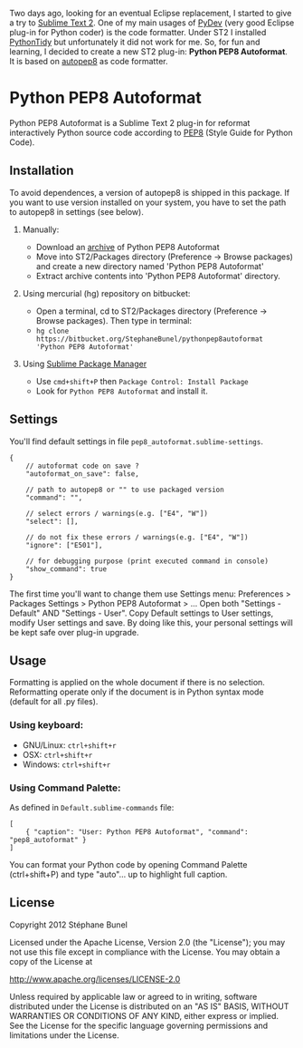 Two days ago, looking for an eventual Eclipse replacement, I started to give a try to
[Sublime Text 2](http://www.sublimetext.com/).
One of my main usages of [PyDev](http://pydev.org/) (very good Eclipse plug-in for Python coder) is the code formatter.
Under ST2 I installed [PythonTidy](https://github.com/witsch/SublimePythonTidy) but unfortunately
it did not work for me.
So, for fun and learning, I decided to create a new ST2 plug-in: **Python PEP8 Autoformat**.
It is based on [autopep8](https://github.com/hhatto/autopep8) as code formatter.

# Python PEP8 Autoformat

Python PEP8 Autoformat is a Sublime Text 2 plug-in for reformat interactively Python source code according
to [PEP8](http://www.python.org/dev/peps/pep-0008/) (Style Guide for Python Code). 

## Installation

To avoid dependences, a version of autopep8 is shipped in this package. If you want to use version installed
on your system, you have to set the path to autopep8 in settings (see below).

1. Manually:
    + Download an [archive](https://bitbucket.org/StephaneBunel/pythonpep8autoformat/downloads) of Python PEP8 Autoformat
    + Move into ST2/Packages directory (Preference -> Browse packages) and create a new directory named 'Python PEP8 Autoformat'
    + Extract archive contents into 'Python PEP8 Autoformat' directory.

1. Using mercurial (hg) repository on bitbucket:
    + Open a terminal, cd to ST2/Packages directory (Preference -> Browse packages). Then type in terminal:
    + `hg clone https://bitbucket.org/StephaneBunel/pythonpep8autoformat 'Python PEP8 Autoformat'`

1. Using [Sublime Package Manager](http://wbond.net/sublime_packages/package_control)
    + Use `cmd+shift+P` then `Package Control: Install Package`
    + Look for `Python PEP8 Autoformat` and install it.

## Settings

You'll find default settings in file `pep8_autoformat.sublime-settings`.

    {
        // autoformat code on save ?
        "autoformat_on_save": false,

        // path to autopep8 or "" to use packaged version
        "command": "",

        // select errors / warnings(e.g. ["E4", "W"])
        "select": [],

        // do not fix these errors / warnings(e.g. ["E4", "W"])
        "ignore": ["E501"],

        // for debugging purpose (print executed command in console)
        "show_command": true
    }

The first time you'll want to change them use Settings menu: Preferences > Packages Settings > Python PEP8 Autoformat > ...
Open both "Settings - Default" AND "Settings - User". Copy Default settings to User settings, modify
User settings and save. By doing like this, your personal settings will be kept safe over plug-in upgrade.

## Usage

Formatting is applied on the whole document if there is no selection.
Reformatting operate only if the document is in Python syntax mode (default for all .py files).

### Using keyboard:

- GNU/Linux: `ctrl+shift+r`
- OSX:       `ctrl+shift+r`
- Windows:   `ctrl+shift+r`

### Using Command Palette:

As defined in `Default.sublime-commands` file:

	[
	    { "caption": "User: Python PEP8 Autoformat", "command": "pep8_autoformat" }
	]

You can format your Python code by opening Command Palette (ctrl+shift+P)
and type "auto"... up to highlight full caption.

## License

Copyright 2012 Stéphane Bunel

Licensed under the Apache License, Version 2.0 (the "License");
you may not use this file except in compliance with the License.
You may obtain a copy of the License at

http://www.apache.org/licenses/LICENSE-2.0

Unless required by applicable law or agreed to in writing, software
distributed under the License is distributed on an "AS IS" BASIS,
WITHOUT WARRANTIES OR CONDITIONS OF ANY KIND, either express or implied.
See the License for the specific language governing permissions and
limitations under the License.
